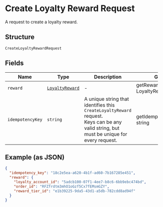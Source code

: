 
# Create Loyalty Reward Request

A request to create a loyalty reward.

## Structure

`CreateLoyaltyRewardRequest`

## Fields

| Name | Type | Description | Getter | Setter |
|  --- | --- | --- | --- | --- |
| `reward` | [`LoyaltyReward`](/doc/models/loyalty-reward.md) | - | getReward(): LoyaltyReward | setReward(LoyaltyReward reward): void |
| `idempotencyKey` | `string` | A unique string that identifies this `CreateLoyaltyReward` request.<br>Keys can be any valid string, but must be unique for every request. | getIdempotencyKey(): string | setIdempotencyKey(string idempotencyKey): void |

## Example (as JSON)

```json
{
  "idempotency_key": "18c2e5ea-a620-4b1f-ad60-7b167285e451",
  "reward": {
    "loyalty_account_id": "5adcb100-07f1-4ee7-b8c6-6bb9ebc474bd",
    "order_id": "RFZfrdtm3mhO1oGzf5Cx7fEMsmGZY",
    "reward_tier_id": "e1b39225-9da5-43d1-a5db-782cdd8ad94f"
  }
}
```

